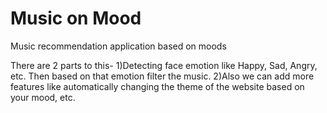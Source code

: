 # Music on Mood

Music recommendation application based on moods

There are 2 parts to this-
1)Detecting face emotion like Happy, Sad, Angry, etc. Then based on that emotion filter the music.
2)Also we can add more features like automatically changing the theme of the website based on your mood, etc.
